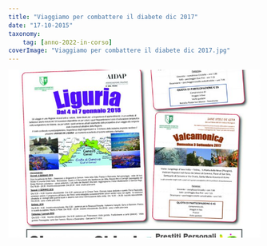 ```yaml
---
title: "Viaggiamo per combattere il diabete dic 2017"
date: "17-10-2015"
taxonomy: 
    tag: [anno-2022-in-corso]
coverImage: "Viaggiamo per combattere il diabete dic 2017.jpg"
---
```


![Viaggiamo per combattere il diabete dic 2017](images/Viaggiamo%20per%20combattere%20il%20diabete%20dic%202017.jpg)
